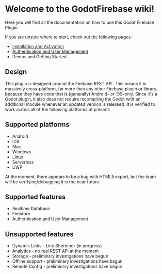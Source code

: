 # Welcome to the GodotFirebase wiki!

Here you will find all the documentation on how to use this Godot Firebase Plugin.

If you are unsure where to start, check out the following pages:

* [Installation and Activation](https://github.com/WolfgangSenff/GodotFirebase/wiki/Installation-and-Activation)
* [Authentication and User Management](https://github.com/WolfgangSenff/GodotFirebase/wiki/Authentication-and-User-Management)
* Demos and Getting Started

## Design
This plugin is designed around the Firebase REST API. This means it is massively cross-platform, far more than any other Firebase plugin or library, because they have code that is (generally) Android- or iOS-only. Since it's a Godot plugin, it also does not require recompiling the Godot with an additional module whenever an updated version is released. It is verified to work across all of the following platforms at present:

## Supported platforms
* Android
* iOS
* Mac
* Windows
* Linux
* Serverless
* UWP

At the moment, there appears to be a bug with HTML5 export, but the team will be verifying/debugging it in the near future.

## Supported features
* Realtime Database
* Firestore
* Authentication and User Management

## Unsupported features
* Dynamic Links - Link Shortener (in progress)
* Analytics - no real REST API at the moment
* Storage - preliminary investigations have begun
* Offline support - preliminary investigations have begun
* Remote Config - preliminary investigations have begun